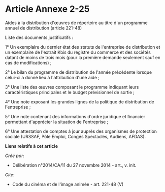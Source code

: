 # Article Annexe 2-25

Aides à la distribution d'œuvres de répertoire au titre d'un programme annuel de distribution (article 221-48) 

Liste des documents justificatifs : 

1° Un exemplaire du dernier état des statuts de l'entreprise de distribution et un exemplaire de l'extrait Kbis du registre
du commerce et des sociétés datant de moins de trois mois (pour la première demande seulement sauf en cas de
modifications) ; 

2° Le bilan du programme de distribution de l'année précédente lorsque celui-ci a donné lieu à l'attribution d'une aide ; 

3° Une liste des œuvres composant le programme indiquant leurs caractéristiques principales et le budget prévisionnel de
sortie ; 

4° Une note exposant les grandes lignes de la politique de distribution de l'entreprise ; 

5° Une note contenant des informations d'ordre juridique et financier permettant d'apprécier la situation de l'entreprise ; 

6° Une attestation de comptes à jour auprès des organismes de protection sociale (URSSAF, Pôle Emploi, Congés Spectacles,
Audiens, AFDAS).

**Liens relatifs à cet article**

_Créé par_:

  - Délibération n°2014/CA/11 du 27 novembre 2014 - art., v. init.

_Cite_:

  - Code du cinéma et de l'image animée - art. 221-48 (V)
